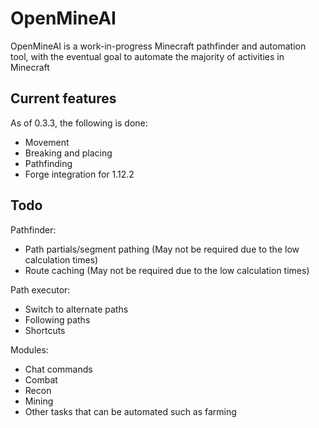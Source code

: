 # OpenMineAI

OpenMineAI is a work-in-progress Minecraft pathfinder and automation tool, with the eventual goal to automate the majority of activities in Minecraft

## Current features

As of 0.3.3, the following is done:

- Movement
- Breaking and placing
- Pathfinding
- Forge integration for 1.12.2

## Todo

Pathfinder:
- Path partials/segment pathing (May not be required due to the low calculation times)
- Route caching (May not be required due to the low calculation times)

Path executor:
- Switch to alternate paths
- Following paths
- Shortcuts

Modules:
- Chat commands
- Combat
- Recon
- Mining
- Other tasks that can be automated such as farming 